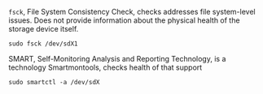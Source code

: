 `fsck`, File System Consistency Check, checks addresses file system-level issues. Does not provide information about the physical health of the storage device itself.

```
sudo fsck /dev/sdX1
```


SMART, Self-Monitoring Analysis and Reporting Technology, is a technology 
Smartmontools, checks health of  that support
```
sudo smartctl -a /dev/sdX
```